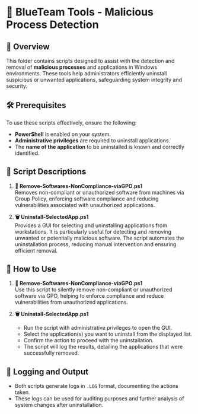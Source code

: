 # 🔵 BlueTeam Tools - Malicious Process Detection

## 📝 Overview

This folder contains scripts designed to assist with the detection and removal of **malicious processes** and applications in Windows environments. These tools help administrators efficiently uninstall suspicious or unwanted applications, safeguarding system integrity and security.

## 🛠️ Prerequisites

To use these scripts effectively, ensure the following:

- **PowerShell** is enabled on your system.
- **Administrative privileges** are required to uninstall applications.
- The **name of the application** to be uninstalled is known and correctly identified.

## 📄 Script Descriptions

1. **🚫 Remove-Softwares-NonCompliance-viaGPO.ps1**  
   Removes non-compliant or unauthorized software from machines via Group Policy, enforcing software compliance and reducing vulnerabilities associated with unauthorized applications.

2. **🗑️ Uninstall-SelectedApp.ps1**  
   Provides a GUI for selecting and uninstalling applications from workstations. It is particularly useful for detecting and removing unwanted or potentially malicious software. The script automates the uninstallation process, reducing manual intervention and ensuring efficient removal.

## 🚀 How to Use

1. **🚫 Remove-Softwares-NonCompliance-viaGPO.ps1**  
   Use this script to silently remove non-compliant or unauthorized software via GPO, helping to enforce compliance and reduce vulnerabilities from unauthorized applications.

2. **🗑️ Uninstall-SelectedApp.ps1**  
   - Run the script with administrative privileges to open the GUI.
   - Select the application(s) you want to uninstall from the displayed list.
   - Confirm the action to proceed with the uninstallation.
   - The script will log the results, detailing the applications that were successfully removed.

## 📝 Logging and Output

- Both scripts generate logs in `.LOG` format, documenting the actions taken.
- These logs can be used for auditing purposes and further analysis of system changes after uninstallation.
